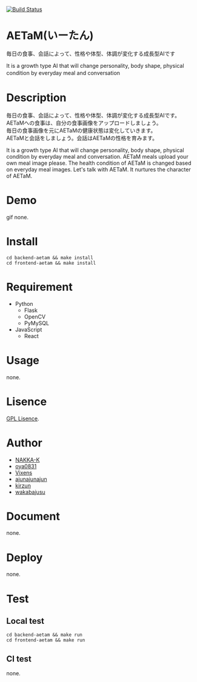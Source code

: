 [![Build Status](https://travis-ci.org/NAKKA-K/AETaM.svg?branch=master)](https://travis-ci.org/NAKKA-K/AETaM)

# AETaM(いーたん)
毎日の食事、会話によって、性格や体型、体調が変化する成長型AIです

It is a growth type AI that will change personality, body shape, physical condition by everyday meal and conversation　　

# Description
毎日の食事、会話によって、性格や体型、体調が変化する成長型AIです。   
AETaMへの食事は、自分の食事画像をアップロードしましょう。  
毎日の食事画像を元にAETaMの健康状態は変化していきます。  
AETaMと会話をしましょう。会話はAETaMの性格を育みます。

It is a growth type AI that will change personality, body shape, physical condition by everyday meal and conversation.
AETaM meals upload your own meal image please.
The health condition of AETaM is changed based on everyday meal images.
Let's talk with AETaM. It nurtures the character of AETaM.

# Demo
gif none.

# Install
`cd backend-aetam && make install`  
`cd frontend-aetam && make install`  

# Requirement
- Python
  - Flask
  - OpenCV
  - PyMySQL
- JavaScript
  - React

# Usage
none.

# Lisence
[GPL Lisence](https://github.com/NAKKA-K/AETaM).

# Author
- [NAKKA-K](https://github.com/NAKKA-K)
- [oya0831](https://github.com/oya0831)
- [Vixens](https://github.com/Vixens)
- [ajunajunajun](https://github.com/ajunajunajun)
- [kirzun](https://github.com/kirzun)
- [wakabajusu](https://github.com/wakabajusu)

# Document
none.

# Deploy
none.

# Test
## Local test
`cd backend-aetam && make run`  
`cd frontend-aetam && make run`  

## CI test
none.
